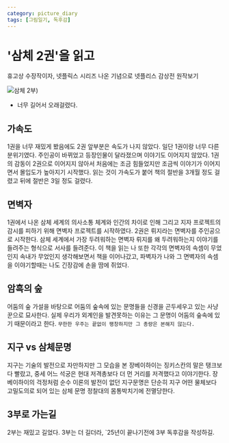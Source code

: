 ```yaml
---
category: picture_diary
tags: [그림일기, 독후감]
---
```




# '삼체 2권'을 읽고

휴고상 수장작이자, 넷플릭스 시리즈 나온 기념으로 넷플리스 감상전 원작보기

![삼체 2부](https://contents.kyobobook.co.kr/sih/fit-in/400x0/pdt/9788954442701.jpg))

- 너무 길어서 오래걸렸다.

## 가속도

 1권을 너무 재밌게 봤음에도 2권 앞부분은 속도가 나지 않았다. 일단 1권이랑 너무 다른 분위기였다. 주인공이 바뀌었고 등장인물이 달라졌으며 이야기도 이어지지 않았다. 1권의 감동이 2권으로 이어지지 않아서 처음에는 조금 힘들었지만 조금씩 이야기가 이어지면서 몰입도가 높아지기 시작했다. 읽는 것이 가속도가 붙어 책의 절반을 3개월 정도 걸렸고 뒤에 절반은 3일 정도 걸렸다. 

## 면벽자

 1권에서 나온 삼체 세계의 의사소통 체계와 인간의 차이로 인해 그리고 지자 프로젝트의 감시를 피하기 위해 면벽자 프로젝트를 시작하였다. 2권은 뤼지라는 면벽자를 주인공으로 시작한다. 삼체 세계에서 가장 두려워하는 면벽자 뤼지를 왜 두려워하는지 이야기를 들려주는 형식으로 서사를 들려준다. 이 책을 읽는 나 또한 각각의 면벽자의 속셈이 무었인지 속내가 무었인지 생각해보면서 책을 이어나갔고, 파벽자가 나와 그 면벽자의 속셈을 이야기할때는 나도 긴장감에 손을 땀에 쥐었다.


## 암흑의 숲
 어둠의 숲 가설을 바탕으로 어둠의 숲속에 있는 문명들을 신경을 곤두세우고 있는 사냥꾼으로 묘사한다. 실제 우리가 외계인을 발견못하는 이유는 그 문명이 어둠의 숲속에 있기 때문이라고 한다. 
`무한한 우주는 끝없이 팽창하지만 그 총량은 본해지 않는다.`

## 지구 vs 삼체문명

 지구는 기술의 발전으로 자만하지만 그 모습을 본 장베이하이는 징키스칸의 말은 탱크보다 빨랐고, 중세 어느 석궁은 현대 저격총보다 더 먼 거리를 저격했다고 이야기한다. 장베이하이의 걱정처럼 순수 이론의 발전이 없던 지구문명은 단순히 지구 어떤 물체보다 고밀도의로 되어 있는 삼체 문명 정찰대의 몸통박치기에 전멸당한다.   

## 3부로 가는길

 2부는 재밌고 길었다. 3부는 더 길더라, `25년이 끝나기전에 3부 독후감을 작성하길. 